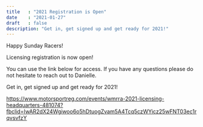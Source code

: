 ```yaml
---
title   : "2021 Registration is Open"
date    : "2021-01-27"
draft   : false
description: "Get in, get signed up and get ready for 2021!"
---
```


Happy Sunday Racers!

Licensing registration is now open!

You can use the link below for access. If you have any questions please do not
hesitate to reach out to Danielle.

Get in, get signed up and get ready for 2021!

https://www.motorsportreg.com/events/wmrra-2021-licensing-headquarters-481074?fbclid=IwAR2dX24Wgiwoo6o5hDtuogZvam5A4Tcq5czWYicz25wFNT03ec1rqvsvfzY